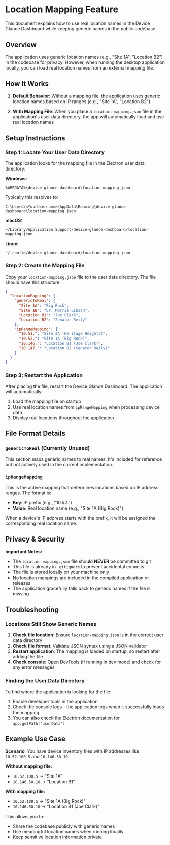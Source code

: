 # Location Mapping Feature

This document explains how to use real location names in the Device Glance Dashboard while keeping generic names in the public codebase.

## Overview

The application uses generic location names (e.g., "Site 1A", "Location B2") in the codebase for privacy. However, when running the desktop application locally, you can load real location names from an external mapping file.

## How It Works

1. **Default Behavior**: Without a mapping file, the application uses generic location names based on IP ranges (e.g., "Site 1A", "Location B2")

2. **With Mapping File**: When you place a `location-mapping.json` file in the application's user data directory, the app will automatically load and use real location names

## Setup Instructions

### Step 1: Locate Your User Data Directory

The application looks for the mapping file in the Electron user data directory:

**Windows:**
```
%APPDATA%\device-glance-dashboard\location-mapping.json
```

Typically this resolves to:
```
C:\Users\<YourUsername>\AppData\Roaming\device-glance-dashboard\location-mapping.json
```

**macOS:**
```
~/Library/Application Support/device-glance-dashboard/location-mapping.json
```

**Linux:**
```
~/.config/device-glance-dashboard/location-mapping.json
```

### Step 2: Create the Mapping File

Copy your `location-mapping.json` file to the user data directory. The file should have this structure:

```json
{
  "locationMapping": {
    "genericToReal": {
      "Site 1A": "Big Rock",
      "Site 1B": "Dr. Morris Gibson",
      "Location B1": "Joe Clark",
      "Location B2": "Senator Reily"
    },
    "ipRangeMapping": {
      "10.51.": "Site 2A (Heritage Heights)",
      "10.52.": "Site 1A (Big Rock)",
      "10.146.": "Location B1 (Joe Clark)",
      "10.147.": "Location B2 (Senator Reily)"
    }
  }
}
```

### Step 3: Restart the Application

After placing the file, restart the Device Glance Dashboard. The application will automatically:
1. Load the mapping file on startup
2. Use real location names from `ipRangeMapping` when processing device data
3. Display real locations throughout the application

## File Format Details

### `genericToReal` (Currently Unused)
This section maps generic names to real names. It's included for reference but not actively used in the current implementation.

### `ipRangeMapping`
This is the active mapping that determines locations based on IP address ranges. The format is:
- **Key**: IP prefix (e.g., "10.52.")
- **Value**: Real location name (e.g., "Site 1A (Big Rock)")

When a device's IP address starts with the prefix, it will be assigned the corresponding real location name.

## Privacy & Security

**Important Notes:**
- The `location-mapping.json` file should **NEVER** be committed to git
- This file is already in `.gitignore` to prevent accidental commits
- The file is stored locally on your machine only
- No location mappings are included in the compiled application or releases
- The application gracefully falls back to generic names if the file is missing

## Troubleshooting

### Locations Still Show Generic Names

1. **Check file location**: Ensure `location-mapping.json` is in the correct user data directory
2. **Check file format**: Validate JSON syntax using a JSON validator
3. **Restart application**: The mapping is loaded on startup, so restart after adding the file
4. **Check console**: Open DevTools (if running in dev mode) and check for any error messages

### Finding the User Data Directory

To find where the application is looking for the file:

1. Enable developer tools in the application
2. Check the console logs - the application logs when it successfully loads the mapping
3. You can also check the Electron documentation for `app.getPath('userData')`

## Example Use Case

**Scenario**: You have device inventory files with IP addresses like `10.52.100.5` and `10.146.50.10`.

**Without mapping file:**
- `10.52.100.5` → "Site 1A"
- `10.146.50.10` → "Location B1"

**With mapping file:**
- `10.52.100.5` → "Site 1A (Big Rock)"
- `10.146.50.10` → "Location B1 (Joe Clark)"

This allows you to:
- Share the codebase publicly with generic names
- Use meaningful location names when running locally
- Keep sensitive location information private
